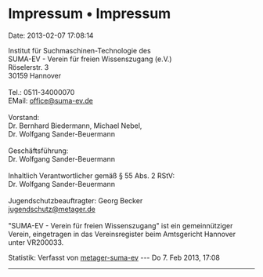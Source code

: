Impressum • Impressum
=====================

Date: 2013-02-07 17:08:14

Institut für Suchmaschinen-Technologie des\
SUMA-EV - Verein für freien Wissenszugang (e.V.)\
Röselerstr. 3\
30159 Hannover\
\
Tel.: 0511-34000070\
EMail: <office@suma-ev.de>\
\
Vorstand:\
Dr. Bernhard Biedermann, Michael Nebel,\
Dr. Wolfgang Sander-Beuermann\
\
Geschäftsführung:\
Dr. Wolfgang Sander-Beuermann\
\
Inhaltlich Verantwortlicher gemäß § 55 Abs. 2 RStV:\
Dr. Wolfgang Sander-Beuermann\
\
Jugendschutzbeauftragter: Georg Becker\
<jugendschutz@metager.de>\
\
\"SUMA-EV - Verein für freien Wissenszugang\" ist ein gemeinnütziger\
Verein, eingetragen in das Vereinsregister beim Amtsgericht Hannover\
unter VR200033.

Statistik: Verfasst von
[metager-suma-ev](http://forum.suma-ev.de/memberlist.php?mode=viewprofile&u=2)
--- Do 7. Feb 2013, 17:08

------------------------------------------------------------------------
